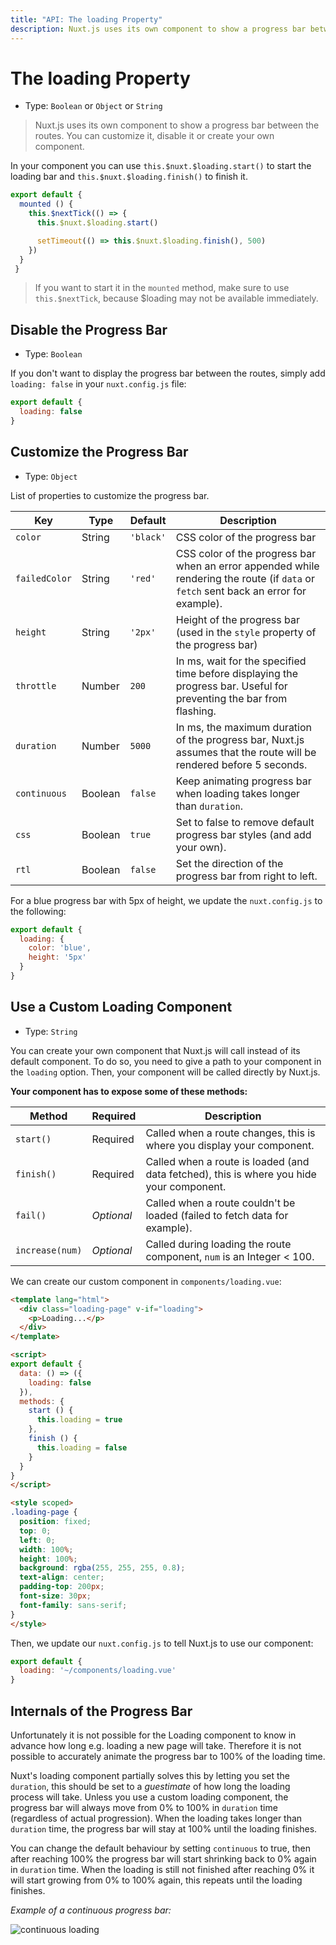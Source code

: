 ```yaml
---
title: "API: The loading Property"
description: Nuxt.js uses its own component to show a progress bar between the routes. You can customize it, disable it or create your own component.
---
```


# The loading Property

- Type: `Boolean` or `Object` or `String`

> Nuxt.js uses its own component to show a progress bar between the routes. You can customize it, disable it or create your own component.

In your component you can use `this.$nuxt.$loading.start()` to start the loading bar and `this.$nuxt.$loading.finish()` to finish it.

```javascript
export default {
  mounted () {
    this.$nextTick(() => {
      this.$nuxt.$loading.start()

      setTimeout(() => this.$nuxt.$loading.finish(), 500)
    })
  }
 }
```

> If you want to start it in the `mounted` method, make sure to use ` this.$nextTick`, because $loading may not be available immediately.

## Disable the Progress Bar

- Type: `Boolean`

If you don't want to display the progress bar between the routes, simply add `loading: false` in your `nuxt.config.js` file:

```js
export default {
  loading: false
}
```

## Customize the Progress Bar

- Type: `Object`

List of properties to customize the progress bar.

| Key | Type | Default | Description |
|-----|------|---------|-------------|
| `color` | String | `'black'` | CSS color of the progress bar |
| `failedColor` | String | `'red'` | CSS color of the progress bar when an error appended while rendering the route (if `data` or `fetch` sent back an error for example). |
| `height` | String | `'2px'` | Height of the progress bar (used in the `style` property of the progress bar) |
| `throttle` | Number | `200` | In ms, wait for the specified time before displaying the progress bar. Useful for preventing the bar from flashing. |
| `duration` | Number | `5000` | In ms, the maximum duration of the progress bar, Nuxt.js assumes that the route will be rendered before 5 seconds. |
| `continuous` | Boolean | `false` | Keep animating progress bar when loading takes longer than `duration`. |
| `css` | Boolean | `true` | Set to false to remove default progress bar styles (and add your own). |
| `rtl` | Boolean | `false` | Set the direction of the progress bar from right to left. |

For a blue progress bar with 5px of height, we update the `nuxt.config.js` to the following:

```js
export default {
  loading: {
    color: 'blue',
    height: '5px'
  }
}
```

## Use a Custom Loading Component

- Type: `String`

You can create your own component that Nuxt.js will call instead of its default component. To do so, you need to give a path to your component in the `loading` option. Then, your component will be called directly by Nuxt.js.

**Your component has to expose some of these methods:**

| Method | Required | Description |
|--------|----------|-------------|
| `start()` | Required | Called when a route changes, this is where you display your component. |
| `finish()` | Required | Called when a route is loaded (and data fetched), this is where you hide your component. |
| `fail()` | *Optional* | Called when a route couldn't be loaded (failed to fetch data for example). |
| `increase(num)` | *Optional* | Called during loading the route component, `num` is an Integer < 100. |

We can create our custom component in `components/loading.vue`:
```html
<template lang="html">
  <div class="loading-page" v-if="loading">
    <p>Loading...</p>
  </div>
</template>

<script>
export default {
  data: () => ({
    loading: false
  }),
  methods: {
    start () {
      this.loading = true
    },
    finish () {
      this.loading = false
    }
  }
}
</script>

<style scoped>
.loading-page {
  position: fixed;
  top: 0;
  left: 0;
  width: 100%;
  height: 100%;
  background: rgba(255, 255, 255, 0.8);
  text-align: center;
  padding-top: 200px;
  font-size: 30px;
  font-family: sans-serif;
}
</style>
```

Then, we update our `nuxt.config.js` to tell Nuxt.js to use our component:

```js
export default {
  loading: '~/components/loading.vue'
}
```

## Internals of the Progress Bar

Unfortunately it is not possible for the Loading component to know in advance how long e.g. loading a new page will take. Therefore it is not possible to accurately animate the progress bar to 100% of the loading time.

Nuxt's loading component partially solves this by letting you set the `duration`, this should be set to a _guestimate_ of how long the loading process will take. Unless you use a custom loading component, the progress bar will always move from 0% to 100% in `duration` time (regardless of actual progression). When the loading takes longer than `duration` time, the progress bar will stay at 100% until the loading finishes.

You can change the default behaviour by setting `continuous` to true, then after reaching 100% the progress bar will start shrinking back to 0% again in `duration` time. When the loading is still not finished after reaching 0% it will start growing from 0% to 100% again, this repeats until the loading finishes.

*Example of a continuous progress bar:*


<img src="/api-continuous-loading.gif" alt="continuous loading"/>
